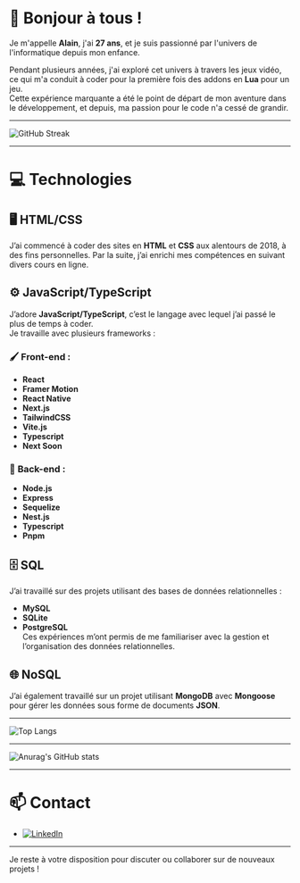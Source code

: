 # 👋 Bonjour à tous !

Je m'appelle **Alain**, j'ai **27 ans**, et je suis passionné par l'univers de l'informatique depuis mon enfance.

Pendant plusieurs années, j'ai exploré cet univers à travers les jeux vidéo, ce qui m'a conduit à coder pour la première fois des addons en **Lua** pour un jeu.  
Cette expérience marquante a été le point de départ de mon aventure dans le développement, et depuis, ma passion pour le code n'a cessé de grandir.

---

![GitHub Streak](https://github-readme-streak-stats.herokuapp.com/?user=AlainBonneau&theme=dark&date_format=j%20M%5B%20Y%5D)

---

# 💻 Technologies

## 🖥️ **HTML/CSS**

J’ai commencé à coder des sites en **HTML** et **CSS** aux alentours de 2018, à des fins personnelles. Par la suite, j’ai enrichi mes compétences en suivant divers cours en ligne.

## ⚙️ **JavaScript/TypeScript**

J’adore **JavaScript/TypeScript**, c’est le langage avec lequel j’ai passé le plus de temps à coder.  
Je travaille avec plusieurs frameworks :

### 🖌️ **Front-end** :

- **React**
- **Framer Motion**
- **React Native**
- **Next.js**
- **TailwindCSS**
- **Vite.js**
- **Typescript**
- **Next Soon**

### 🔧 **Back-end** :

- **Node.js**
- **Express**
- **Sequelize**
- **Nest.js**
- **Typescript**
- **Pnpm**

## 🗄️ **SQL**

J’ai travaillé sur des projets utilisant des bases de données relationnelles :

- **MySQL**
- **SQLite**
- **PostgreSQL**  
  Ces expériences m’ont permis de me familiariser avec la gestion et l’organisation des données relationnelles.

## 🌐 **NoSQL**

J’ai également travaillé sur un projet utilisant **MongoDB** avec **Mongoose** pour gérer les données sous forme de documents **JSON**.

---

![Top Langs](https://github-readme-stats.vercel.app/api/top-langs/?username=AlainBonneau&layout=compact&theme=radical)

---

![Anurag's GitHub stats](https://github-readme-stats.vercel.app/api?username=AlainBonneau&show_icons=true&theme=radical)

---

# 📫 Contact

- [![LinkedIn](https://img.shields.io/badge/-LinkedIn-blue?logo=linkedin&style=for-the-badge)](https://www.linkedin.com/in/alain-bonneau-3a393b320/)

---

Je reste à votre disposition pour discuter ou collaborer sur de nouveaux projets !
